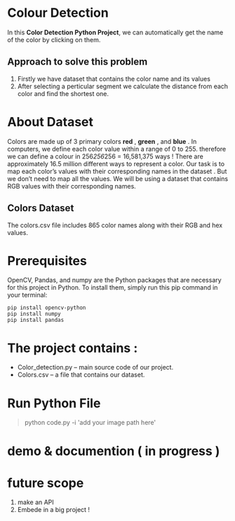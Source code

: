 # Colour Detection
In this **Color Detection Python Project**, we can automatically get the name of the color by clicking on them. 

## Approach to solve this problem 
1. Firstly we have dataset that contains the color name and its values
2. After selecting a perticular segment we calculate the distance from each color and find the shortest one.

# About Dataset
Colors are made up of 3 primary colors **red** , **green** , and **blue** . 
In computers, we define each color value within a range of 0 to 255. therefore we can define a colour in 256*256*256 = 16,581,375 ways !
There are approximately 16.5 million different ways to represent a color. Our task is  to map each color’s values with their corresponding names in the dataset . 
But we don’t need to map all the values. We will be using a dataset that contains RGB values with their corresponding names.

## Colors Dataset
The colors.csv file includes 865 color names along with their RGB and hex values.

# Prerequisites
OpenCV, Pandas, and numpy are the Python packages that are necessary for this project in Python. 
To install them, simply run this pip command in your terminal:

```
pip install opencv-python 
pip install numpy 
pip install pandas
```

# The project contains :
- Color_detection.py – main source code of our project.
- Colors.csv – a file that contains our dataset.

# Run Python File
> python code.py -i 'add your image path here'

# demo & documention ( in progress )

# future scope 
1. make an API
2. Embede in a big project !